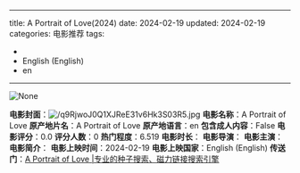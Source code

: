 
---
title: A Portrait of Love(2024)
date: 2024-02-19
updated: 2024-02-19
categories: 电影推荐
tags:

- 
- English (English)
- en
---

<img src="https://image.tmdb.org/t/p/originalNone" alt="None" title="None">

**电影封面**：<img src="https://image.tmdb.org/t/p/w200/q9RjwoJ0Q1XJReE31v6Hk3S03R5.jpg" alt="/q9RjwoJ0Q1XJReE31v6Hk3S03R5.jpg" title="/q9RjwoJ0Q1XJReE31v6Hk3S03R5.jpg">
**电影名称**：A Portrait of Love
**原产地片名**：A Portrait of Love
**原产地语言**：en
**包含成人内容**：False
**电影评分**：0.0
**评分人数**：0
**热门程度**：6.519
**电影时长**：
**电影导演**：
**电影主演**：
**电影简介**：
**电影上映时间**：2024-02-19
**电影上映国家**：English (English)
**传送门**：[A Portrait of Love |专业的种子搜索、磁力链接搜索引擎](https://movie.amd794.com:2083/?search=A%20Portrait%20of%20Love&ordering=&mode=match_phrase&page_size=10&page=1)

